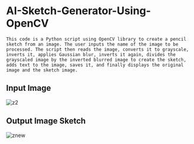 # AI-Sketch-Generator-Using-OpenCV
    This code is a Python script using OpenCV library to create a pencil sketch from an image. The user inputs the name of the image to be processed. The script then reads the image, converts it to grayscale, inverts it, applies Gaussian blur, inverts it again, divides the grayscaled image by the inverted blurred image to create the sketch, adds text to the image, saves it, and finally displays the original image and the sketch image.
    
## Input Image 
![z2](https://user-images.githubusercontent.com/77435711/216494648-cc5f33b9-6b25-4b7d-97c2-d7c3998e7d97.jpg)
## Output Image Sketch
![znew](https://user-images.githubusercontent.com/77435711/216494888-a133dbe9-3d3a-4b12-8801-70616991e6d9.jpg)
